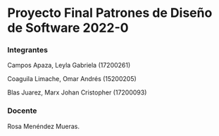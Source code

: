 # Proyecto Final Patrones de Diseño de Software 2022-0

### Integrantes

 Campos Apaza, Leyla Gabriela       (17200261)
 
 Coaguila Limache, Omar Andrés       (15200205)
 
 Blas Juarez, Marx Johan Cristopher  (17200093)

### Docente
 Rosa Menéndez Mueras.

